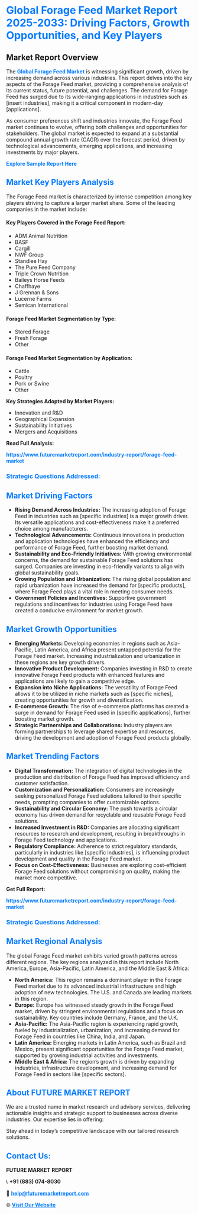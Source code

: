 <h1 style="color: #007BFF;">Global Forage Feed Market Report 2025-2033: Driving Factors, Growth Opportunities, and Key Players</h1>

<section id="overview">
<h2>Market Report Overview</h2>
<p>The <a href="https://www.futuremarketreport.com/industry-report/forage-feed-market" style="color: #007BFF; text-decoration: none;"><strong>Global Forage Feed Market</strong></a> is witnessing significant growth, driven by increasing demand across various industries. This report delves into the key aspects of the Forage Feed market, providing a comprehensive analysis of its current status, future potential, and challenges. The demand for Forage Feed has surged due to its wide-ranging applications in industries such as [insert industries], making it a critical component in modern-day [applications].</p>
<p>As consumer preferences shift and industries innovate, the Forage Feed market continues to evolve, offering both challenges and opportunities for stakeholders. The global market is expected to expand at a substantial compound annual growth rate (CAGR) over the forecast period, driven by technological advancements, emerging applications, and increasing investments by major players.</p>
</section>

<section id="overview">
<p><a href="https://www.futuremarketreport.com/request-sample/reportId=51599" style="color: #007BFF; text-decoration: none;"><strong>Explore Sample Report Here</strong></a></p>
</section>

<section id="key-players">
<h2 style="color: #007BFF;">Market Key Players Analysis</h2>
<p>The Forage Feed market is characterized by intense competition among key players striving to capture a larger market share. Some of the leading companies in the market include:</p>
<h4>Key Players Covered in the Forage Feed Report:</h4>
<ul><li>ADM Animal Nutrition</li><li>BASF</li><li>Cargill</li><li>NWF Group</li><li>Standlee Hay</li><li>The Pure Feed Company</li><li>Triple Crown Nutrition</li><li>Baileys Horse Feeds</li><li>Chaffhaye</li><li>J Grennan &amp; Sons</li><li>Lucerne Farms</li><li>Semican International</li></ul>
<h4>Forage Feed Market Segmentation by Type:</h4>
<ul><li>Stored Forage</li><li>Fresh Forage</li><li>Other</li></ul>

<h4>Forage Feed Market Segmentation by Application:</h4>
<ul><li>Cattle</li><li>Poultry</li><li>Pork or Swine</li><li>Other</li></ul>
<p><strong>Key Strategies Adopted by Market Players:</strong></p>
<ul>
<li>Innovation and R&D</li>
<li>Geographical Expansion</li>
<li>Sustainability Initiatives</li>
<li>Mergers and Acquisitions</li>
</ul>
</section>

<section>
<p><strong>Read Full Analysis: </strong></p><a href="https://www.futuremarketreport.com/industry-report/forage-feed-market" style="color: #007BFF; text-decoration: none;"><strong>https://www.futuremarketreport.com/industry-report/forage-feed-market</strong></a>
<h3 style="color: #007BFF;">Strategic Questions Addressed:</h3>
</section>

<section id="driving-factors">
<h2 style="color: #007BFF;">Market Driving Factors</h2>
<ul>
<li><strong>Rising Demand Across Industries:</strong> The increasing adoption of Forage Feed in industries such as [specific industries] is a major growth driver. Its versatile applications and cost-effectiveness make it a preferred choice among manufacturers.</li>
<li><strong>Technological Advancements:</strong> Continuous innovations in production and application technologies have enhanced the efficiency and performance of Forage Feed, further boosting market demand.</li>
<li><strong>Sustainability and Eco-Friendly Initiatives:</strong> With growing environmental concerns, the demand for sustainable Forage Feed solutions has surged. Companies are investing in eco-friendly variants to align with global sustainability goals.</li>
<li><strong>Growing Population and Urbanization:</strong> The rising global population and rapid urbanization have increased the demand for [specific products], where Forage Feed plays a vital role in meeting consumer needs.</li>
<li><strong>Government Policies and Incentives:</strong> Supportive government regulations and incentives for industries using Forage Feed have created a conducive environment for market growth.</li>
</ul>
</section>

<section id="growth-opportunities">
<h2 style="color: #007BFF;">Market Growth Opportunities</h2>
<ul>
<li><strong>Emerging Markets:</strong> Developing economies in regions such as Asia-Pacific, Latin America, and Africa present untapped potential for the Forage Feed market. Increasing industrialization and urbanization in these regions are key growth drivers.</li>
<li><strong>Innovative Product Development:</strong> Companies investing in R&D to create innovative Forage Feed products with enhanced features and applications are likely to gain a competitive edge.</li>
<li><strong>Expansion into Niche Applications:</strong> The versatility of Forage Feed allows it to be utilized in niche markets such as [specific niches], creating opportunities for growth and diversification.</li>
<li><strong>E-commerce Growth:</strong> The rise of e-commerce platforms has created a surge in demand for Forage Feed used in [specific applications], further boosting market growth.</li>
<li><strong>Strategic Partnerships and Collaborations:</strong> Industry players are forming partnerships to leverage shared expertise and resources, driving the development and adoption of Forage Feed products globally.</li>
</ul>
</section>

<section id="trending-factors">
<h2 style="color: #007BFF;">Market Trending Factors</h2>
<ul>
<li><strong>Digital Transformation:</strong> The integration of digital technologies in the production and distribution of Forage Feed has improved efficiency and customer satisfaction.</li>
<li><strong>Customization and Personalization:</strong> Consumers are increasingly seeking personalized Forage Feed solutions tailored to their specific needs, prompting companies to offer customizable options.</li>
<li><strong>Sustainability and Circular Economy:</strong> The push towards a circular economy has driven demand for recyclable and reusable Forage Feed solutions.</li>
<li><strong>Increased Investment in R&D:</strong> Companies are allocating significant resources to research and development, resulting in breakthroughs in Forage Feed technology and applications.</li>
<li><strong>Regulatory Compliance:</strong> Adherence to strict regulatory standards, particularly in industries like [specific industries], is influencing product development and quality in the Forage Feed market.</li>
<li><strong>Focus on Cost-Effectiveness:</strong> Businesses are exploring cost-efficient Forage Feed solutions without compromising on quality, making the market more competitive.</li>
</ul>
</section>

<section>
<p><strong>Get Full Report: </strong></p><a href="https://www.futuremarketreport.com/industry-report/forage-feed-market" style="color: #007BFF; text-decoration: none;"><strong>https://www.futuremarketreport.com/industry-report/forage-feed-market</strong></a>
<h3 style="color: #007BFF;">Strategic Questions Addressed:</h3>
</section>


<section id="regional-analysis">
<h2 style="color: #007BFF;">Market Regional Analysis</h2>
<p>The global Forage Feed market exhibits varied growth patterns across different regions. The key regions analyzed in this report include North America, Europe, Asia-Pacific, Latin America, and the Middle East & Africa:</p>
<ul>
<li><strong>North America:</strong> This region remains a dominant player in the Forage Feed market due to its advanced industrial infrastructure and high adoption of new technologies. The U.S. and Canada are leading markets in this region.</li>
<li><strong>Europe:</strong> Europe has witnessed steady growth in the Forage Feed market, driven by stringent environmental regulations and a focus on sustainability. Key countries include Germany, France, and the U.K.</li>
<li><strong>Asia-Pacific:</strong> The Asia-Pacific region is experiencing rapid growth, fueled by industrialization, urbanization, and increasing demand for Forage Feed in countries like China, India, and Japan.</li>
<li><strong>Latin America:</strong> Emerging markets in Latin America, such as Brazil and Mexico, present significant opportunities for the Forage Feed market, supported by growing industrial activities and investments.</li>
<li><strong>Middle East & Africa:</strong> The region’s growth is driven by expanding industries, infrastructure development, and increasing demand for Forage Feed in sectors like [specific sectors].</li>
</ul>
</section>

<footer>
<h2 style="color: #007BFF;">About FUTURE MARKET REPORT</h2>
<p>We are a trusted name in market research and advisory services, delivering actionable insights and strategic support to businesses across diverse industries. Our expertise lies in offering:</p>

<p>Stay ahead in today’s competitive landscape with our tailored research solutions.</p>

<h2 style="color: #007BFF;">Contact Us:</h2>
<p><strong>FUTURE MARKET REPORT</strong></p>
<p>📞 <strong>+91 (883) 074-8030</strong></p>
<p>📧 <strong><a href="mailto:help@futuremarketreport.com" style="color: #007BFF;">help@futuremarketreport.com</a></strong></p>
<p>🌐 <strong><a href="https://www.futuremarketreport.com/" style="color: #007BFF;">Visit Our Website</a></strong></p>
</footer>